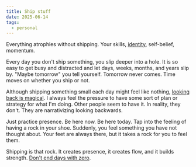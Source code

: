 ```yaml
---
title: Ship stuff
date: 2025-06-14
tags:
  - personal
---
```


Everything atrophies without shipping. Your skills, [identity](https://sive.rs/expire), self-belief, momentum. 

Every day you don't ship something, you slip deeper into a hole. It is so easy to get busy and distracted and let days, weeks, months, and years slip by. "Maybe tomorrow" you tell yourself. Tomorrow never comes. Time moves on whether you ship or not.

Although shipping something small each day might feel like nothing, [looking back is magical](https://www.internetvin.tv/my-experiments). I always feel the pressure to have some sort of plan or strategy for what I'm doing. Other people seem to have it. In reality, they don't. They are narrativizing looking backwards. 

Just practice presence. Be here now. Be here today. Tap into the feeling of having a rock in your shoe. Suddenly, you feel something you have not thought about. Your feet are always there, but it takes a rock for you to feel them.

Shipping is that rock. It creates presence, it creates flow, and it builds strength. [Don't end days with zero](https://marginalrevolution.com/marginalrevolution/2005/06/simple_career_a.html).

